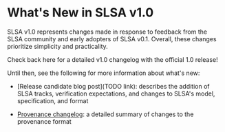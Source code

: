 # What's New in SLSA v1.0

SLSA v1.0 represents changes made in response to feedback from the SLSA
community and early adopters of SLSA v0.1. Overall, these changes
prioritize simplicity and practicality.

Check back here for a detailed v1.0 changelog with the official 1.0 release! 

Until then, see the following for more information about what's new:

-  [Release candidate blog post](TODO link): describes the addition of SLSA
    tracks, verification expectations, and changes to SLSA's model,
    specification, and format

-  [Provenance changelog](https://slsa.dev/provenance/v1#v10-draft): a
    detailed summary of changes to the provenance format



